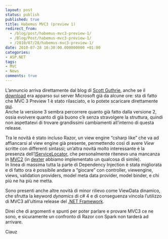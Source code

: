 ```yaml
---
layout: post
status: publish
published: true
title: Habemus MVC3 (preview 1)
redirect_from: 
  - /blog/post/habemus-mvc3-preview-1/
  - /Blog/Post/habemus-mvc3-preview-1/
  - /2010/07/28/habemus-mvc3-preview-1/
date: 2010-07-28 16:30:00.000000000 +01:00
categories:
- ASP.NET
tags:
- MVC
- News
comments: true
---
```

<p>L’annuncio arriva direttamente dal blog di <a title="Scott Guthrie&#39;s Blog" href="http://weblogs.asp.net/scottgu/" rel="nofollow" target="_blank">Scott Guthrie</a>, anche se il <a title="MVC 3 Preview 1 Download" href="http://www.microsoft.com/downloads/details.aspx?FamilyID=cb42f741-8fb1-4f43-a5fa-812096f8d1e8&amp;displaylang=en" rel="nofollow" target="_blank">download</a> era apparso sui server Microsoft già da alcune ore: sta di fatto che MVC 3 Preview 1 è stato rilasciato, e lo potete scaricare direttamente <a title="ASP.NET MVC 3 Preview 1" href="http://www.microsoft.com/downloads/details.aspx?FamilyID=cb42f741-8fb1-4f43-a5fa-812096f8d1e8&amp;displaylang=en" rel="nofollow" target="_blank">qui</a>.     <br />Anche la versione 3 sembra percorrere quanto già fatto dalla versione 2, ossia evolvere quanto di già buono c’è senza stravolgere la struttura, quindi non aspettatevi di trovare grandissimi cambiamenti all’interno di questa release.</p>  <p>Tra le novità è stato incluso Razor, un view engine “csharp like” che va ad affiancarsi al view engine già presente, permettendo così di avere <em>View</em> scritte con differenti sintassi; un’altra novità molto interessante è la presenza dell’<a href="http://bradwilson.typepad.com/blog/2010/07/service-location-pt1-introduction.html">IServiceLocator</a>, che personalmente ritenevo una mancanza in <a href="http://www.tostring.it/categories/archive/mvc">MVC2</a> (in <a href="http://www.imperugo.tostring.it/categories/archive/Dexter">dexter</a> abbiamo implementato un qualcosa di simile).     <br />In linea di massima tutta la parte di Dependency Injection è stata migliorata e di fatto ora è possibile andare a “giocare” con controller, viewengine, views, validation providers, model meta data provider, model binder, e chi più ne ha più ne metta.</p>  <p>Sono presenti anche altre novità di minor rilievo come ViewData dinamico, che sfrutta la keyword <em>dynamics</em> di c# 4 e di conseguenza vincola l’utilizzo di MVC3 all’ultima release del <a href="http://www.imperugo.tostring.it/tags/archive/.net">.NET Framework</a>.</p>  <p>Direi che di argomenti e spunti per poter parlare e provare MVC3 ce ne sono, e sicuramente un confronto di Razor con Spark non tarderà ad arrivare.</p>  <p>Ciauz</p>

